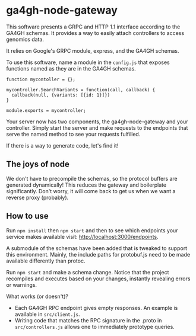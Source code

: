 # ga4gh-node-gateway

This software presents a GRPC and HTTP 1.1 interface according to the GA4GH
schemas. It provides a way to easily attach controllers to access genomics
data.

It relies on Google's GRPC module, express, and the GA4GH schemas.

To use this software, name a module in the `config.js` that exposes functions
named as they are in the GA4GH schemas.

```
function mycontoller = {};

mycontroller.SearchVariants = function(call, callback) {
  callback(null, {variants: [{id: 1}]})
}

module.exports = mycontroller;
```

Your server now has two components, the ga4gh-node-gateway and your controller.
Simply start the server and make requests to the endpoints that serve the named
method to see your requests fulfilled.

If there is a way to generate code, let's find it!

## The joys of node

We don't have to precompile the schemas, so the protocol buffers are generated dynamically! This reduces the gateway and boilerplate significantly. Don't worry, it will come back to get us when we want a reverse proxy (probably).

## How to use

Run `npm install` then `npm start` and then to see which endpoints your service makes available visit: [http://localhost:3000/endpoints](http://localhost:3000/endpoints).

A submodule of the schemas have been added that is tweaked to support this environment. Mainly, the include paths for protobuf.js need to be made available differently than protoc.

Run `npm start` and make a schema change. Notice that the project recompiles and executes based on your changes, instantly revealing errors or warnings.

What works (or doesn't)?

* Each GA4GH RPC endpoint gives empty responses. An example is available in `src/client.js`.
* Writing code that matches the RPC signature in the .proto in `src/controllers.js` allows one to immediately prototype queries.
